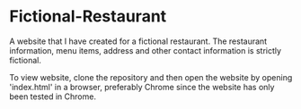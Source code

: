 # Fictional-Restaurant
A website that I have created for a fictional restaurant. The restaurant information, menu items, address and other contact information is strictly fictional.

To view website, clone the repository and then open the website by opening 'index.html' in a browser, preferably Chrome since the website has only been tested in Chrome.
